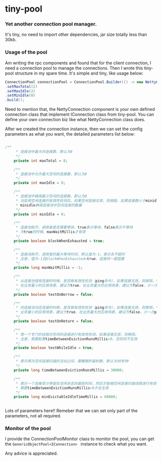 # tiny-pool

### Yet another connection pool manager.

It's tiny, no need to import other dependencies, jar size totally less than 30kb.

### Usage of the pool

Am writing the rpc components and found that for the client connection, I need a connection pool to manage the connections. 
Then I wrote this tiny-pool structure in my spare time. It's simple and tiny, like usage below:
```java
ConnectionPool connectionPool = ConnectionPool.Builder(() -> new NettyConnection())
.setMaxTotal(2)
.setMaxIdle(2)
.setMinIdle(0)
.build();
```
Need to mention that, the NettyConnection component is your own defined connection class that implement IConnection class from tiny-pool.
You can define your own connection biz like what NettyConnection class does.

After we created the connection instance, then we can set the config parameters as what you want, the detailed parameters list below:

```java

/**
     * 连接池中最大的连接数，默认为8
     */
    private int maxTotal = 8;

    /**
     * 连接池中允许最大空闲的连接数，默认为8
     */
    private int maxIdle = 8;

    /**
     * 连接池中确保最少空闲的连接数，默认为0
     * 当启用空闲连接的有效性检测后，如果空闲连接无效，则销毁，如果连接数小于minidle数量，则新建连接，直至连接数达到minidle
     * minidle确保连接池中空闲连接的数量
     */
    private int minIdle = 0;

    /**
     * 连接池耗尽，调用者是否需要等待，true表示等待，false表示不等待
     * 为true的时候，maxWaitMillis才有效
     */
    private boolean blockWhenExhausted = true;

    /**
     * 连接池耗尽，调用者的最大等待时间，默认值为-1，表示永不超时
     * 注意，值为-1且blockWhenExhausted=true，连接将一直阻塞
     */
    private long maxWaitMillis = -1;

    /**
     * 从连接池借用连接的时候，是否做有效性检测（ping命令），如果连接无效，则移除。false代表不做检测，true代表作检测。
     * 在业务量小的应用场景，建议为true，在业务量大的应用场景，建议为false，少一次ping命令的开销，有助于提升性能。
     */
    private boolean testOnBorrow = false;

    /**
     * 向连接池归还连接的时候，是否做有效性检测（ping命令），如果连接无效，则移除。false表示不做检测，true代表作检测。
     * 业务量小的应用场景，建议为true，在业务量大的应用场景，建议为false，少一次ping命令的开销，有助于提升性能。
     */
    private boolean testOnReturn = false;

    /**
     * 用一个专门的线程对空闲的连接进行有效性检测，如果连接无效，则移除。
     * 注意，需要配置timeBetweenEvictionRunsMillis>0，否则将不生效
     */
    private boolean testWhileIdle = true;

    /**
     * 表示两次空闲连接扫描的活动之间，要睡眠的毫秒数，默认为30秒钟
     */
    private long timeBetweenEvictionRunsMillis = 30000;

    /**
     * 表示一个连接至少停留在空闲状态的最短时间，然后才能被空闲连接扫描线程进行有效性检测。
     * 需要timeBetweenEvictionRunsMillis>0才会生效
     */
    private long minEvictableIdleTimeMillis = 60000;
    
```
Lots of parameters here!! Remeber that we can set only part of the parameters, not all required.

### Monitor of the pool 
I provide the ConnectionPoolMonitor class to monitor the pool, you can get the ```GenericObjectPool<IConnection> ``` instance to check what you want.

Any advice is appreciated. 
